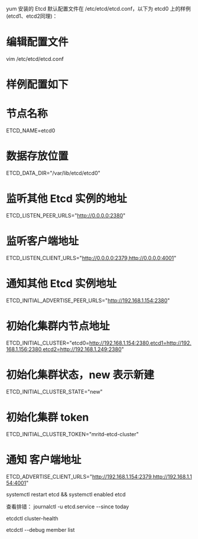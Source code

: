 yum 安装的 Etcd 默认配置文件在 /etc/etcd/etcd.conf，以下为 etcd0 上的样例(etcd1、etcd2同理)：

# 编辑配置文件
vim /etc/etcd/etcd.conf
# 样例配置如下

# 节点名称
ETCD_NAME=etcd0
# 数据存放位置
ETCD_DATA_DIR="/var/lib/etcd/etcd0"
# 监听其他 Etcd 实例的地址
ETCD_LISTEN_PEER_URLS="http://0.0.0.0:2380"
# 监听客户端地址
ETCD_LISTEN_CLIENT_URLS="http://0.0.0.0:2379,http://0.0.0.0:4001"
# 通知其他 Etcd 实例地址
ETCD_INITIAL_ADVERTISE_PEER_URLS="http://192.168.1.154:2380"
# 初始化集群内节点地址
ETCD_INITIAL_CLUSTER="etcd0=http://192.168.1.154:2380,etcd1=http://192.168.1.156:2380,etcd2=http://192.168.1.249:2380"
# 初始化集群状态，new 表示新建
ETCD_INITIAL_CLUSTER_STATE="new"
# 初始化集群 token
ETCD_INITIAL_CLUSTER_TOKEN="mritd-etcd-cluster"
# 通知 客户端地址
ETCD_ADVERTISE_CLIENT_URLS="http://192.168.1.154:2379,http://192.168.1.154:4001"



systemctl  restart etcd && systemctl enabled etcd

查看排错：
journalctl -u etcd.service --since today

etcdctl cluster-health

etcdctl --debug member list

